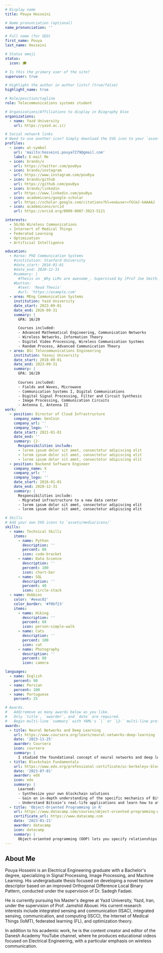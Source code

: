 ```yaml
---
# Display name
title: Pouya Hosseini

# Name pronunciation (optional)
name_pronunciation: ''

# Full name (for SEO)
first_name: Pouya
last_name: Hosseini

# Status emoji
status:
  icon: 🎓

# Is this the primary user of the site?
superuser: true

# Highlight the author in author lists? (true/false)
highlight_name: true

# Role/position/tagline
role: Telecommunications systems student

# Organizations/Affiliations to display in Biography blox
organizations:
  - name: Yazd University
    url: https://yazd.ac.ir/

# Social network links
# Need to use another icon? Simply download the SVG icon to your `assets/media/icons/` folder.
profiles:
  - icon: at-symbol
    url: 'mailto:hosseini.pouya7279@gmail.com'
    label: E-mail Me
  - icon: brands/x
    url: https://twitter.com/pou0ya
  - icon: brands/instagram
    url: https://www.instagram.com/pou0ya
  - icon: brands/github
    url: https://github.com/pou0ya
  - icon: brands/linkedin
    url: https://www.linkedin.com/pou0ya
  - icon: academicons/google-scholar
    url: https://scholar.google.com/citations?hl=en&user=fGCmJ-kAAAAJ
  - icon: academicons/orcid
    url: https://orcid.org/0009-0007-3923-5121

interests:
  - 5G/6G Wireless Communications
  - Internert of Medical Things
  - Federated Learning
  - Optimization
  - Artificial Intelligence

education:
  - #area: PhD Communication Systems
    #institution: Stanford University
    #date_start: 2016-01-01
    #date_end: 2020-12-31
    #summary: |
      #Thesis on _Why LLMs are awesome_. Supervised by [Prof Joe Smith](https://example.com). Presented papers at 5 IEEE conferences with the contributions being published in 2 Springer journals.
    #button:
      #text: 'Read Thesis'
      #url: 'https://example.com'
  - area: MEng Communication Systems
    institution: Yazd University
    date_start: 2023-09-01
    date_end: 2026-09-31
    summary: |
      GPA: 16/20

      Courses included:
      - Advanced Mathematical Engineering, Communication Networks
      - Wireless Networks, Information Theory
      - Digital Video Processing, Wireless Communication Systmes
      - Random Process, Advanced Communication Theory
  - area: BSc Telecommunications Engineering
    institution: Yasouj University
    date_start: 2018-09-01
    date_end: 2023-09-31
    summary: |
      GPA: 16/20
      
      Courses included:
      - Fields and Waves, Microwave
      - Communication Systems I, Digital Communications
      - Digital Signal Processing, Filter and Circuit Synthesis
      - Image Processing, Communication Circuits
      - Antenna I, Antenna II
work:
  - position: Director of Cloud Infrastructure
    company_name: GenCoin
    company_url: ''
    company_logo: ''
    date_start: 2021-01-01
    date_end: ''
    summary: |2-
      Responsibilities include:
      - lorem ipsum dolor sit amet, consectetur adipiscing elit
      - lorem ipsum dolor sit amet, consectetur adipiscing elit
      - lorem ipsum dolor sit amet, consectetur adipiscing elit
  - position: Backend Software Engineer
    company_name: X
    company_url: ''
    company_logo: ''
    date_start: 2016-01-01
    date_end: 2020-12-31
    summary: |
      Responsibilities include:
      - Migrated infrastructure to a new data center
      - lorem ipsum dolor sit amet, consectetur adipiscing elit
      - lorem ipsum dolor sit amet, consectetur adipiscing elit

# Skills
# Add your own SVG icons to `assets/media/icons/`
skills:
  - name: Technical Skills
    items:
      - name: Python
        description: ''
        percent: 80
        icon: code-bracket
      - name: Data Science
        description: ''
        percent: 100
        icon: chart-bar
      - name: SQL
        description: ''
        percent: 40
        icon: circle-stack
  - name: Hobbies
    color: '#eeac02'
    color_border: '#f0bf23'
    items:
      - name: Hiking
        description: ''
        percent: 60
        icon: person-simple-walk
      - name: Cats
        description: ''
        percent: 100
        icon: cat
      - name: Photography
        description: ''
        percent: 80
        icon: camera

languages:
  - name: English
    percent: 90
  - name: Persian
    percent: 100
  - name: Portuguese
    percent: 25

# Awards.
#   Add/remove as many awards below as you like.
#   Only `title`, `awarder`, and `date` are required.
#   Begin multi-line `summary` with YAML's `|` or `|2-` multi-line prefix and indent 2 spaces below.
awards:
  - title: Neural Networks and Deep Learning
    url: https://www.coursera.org/learn/neural-networks-deep-learning
    date: '2023-11-25'
    awarder: Coursera
    icon: coursera
    summary: |
      I studied the foundational concept of neural networks and deep learning. By the end, I was familiar with the significant technological trends driving the rise of deep learning; build, train, and apply fully connected deep neural networks; implement efficient (vectorized) neural networks; identify key parameters in a neural network’s architecture; and apply deep learning to your own applications.
  - title: Blockchain Fundamentals
    url: https://www.edx.org/professional-certificate/uc-berkeleyx-blockchain-fundamentals
    date: '2023-07-01'
    awarder: edX
    icon: edx
    summary: |
      Learned:
      - Synthesize your own blockchain solutions
      - Gain an in-depth understanding of the specific mechanics of Bitcoin
      - Understand Bitcoin’s real-life applications and learn how to attack and destroy Bitcoin, Ethereum, smart contracts and Dapps, and alternatives to Bitcoin’s Proof-of-Work consensus algorithm
  - title: 'Object-Oriented Programming in R'
    url: https://www.datacamp.com/courses/object-oriented-programming-with-s3-and-r6-in-r
    certificate_url: https://www.datacamp.com
    date: '2023-01-21'
    awarder: datacamp
    icon: datacamp
    summary: |
      Object-oriented programming (OOP) lets you specify relationships between functions and the objects that they can act on, helping you manage complexity in your code. This is an intermediate level course, providing an introduction to OOP, using the S3 and R6 systems. S3 is a great day-to-day R programming tool that simplifies some of the functions that you write. R6 is especially useful for industry-specific analyses, working with web APIs, and building GUIs.
---
```


## About Me

Pouya Hosseini is an Electrical Engineering graduate with a Bachelor's degree, specializing in Signal Processing, Image Processing, and Machine Learning. His undergraduate thesis focused on developing a novel texture descriptor based on an improved Orthogonal Difference Local Binary Pattern, conducted under the supervision of Dr. Sadegh Fadaei.

He is currently pursuing his Master's degree at Yazd University, Yazd, Iran, under the supervision of Prof. Jamshid Abouei. His current research interests include integrated sensing and communication (ISAC), integrated sensing, communication, and computing (ISCC), the Internet of Medical Things (IoMT), federated learning (FL), and optimization theory.

In addition to his academic work, he is the content creator and editor of the Danesh Academy YouTube channel, where he produces educational videos focused on Electrical Engineering, with a particular emphasis on wireless communication.